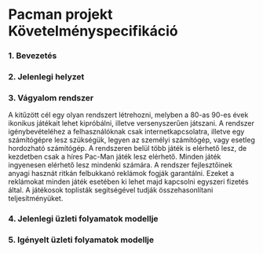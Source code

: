 Pacman projekt Követelményspecifikáció
==========================================

### 1. Bevezetés

### 2. Jelenlegi helyzet

### 3. Vágyalom rendszer
A kitűzött cél egy olyan rendszert létrehozni, melyben a 80-as 90-es évek
ikonikus játékait lehet kipróbálni, illetve versenyszerűen játszani.
A rendszer igénybevételéhez a felhasználóknak csak internetkapcsolatra,
illetve egy számítógépre lesz szükségük, legyen az személyi számítógép,
vagy esetleg hordozható számítógép. A rendszeren belül több játék is elérhető
lesz, de kezdetben csak a híres Pac-Man játék lesz elérhető. Minden játék
ingyenesen elérhető lesz mindenki számára. A rendszer fejlesztőinek anyagi
hasznát ritkán felbukkanó reklámok fogják garantálni. Ezeket a reklámokat
minden játék esetében ki lehet majd kapcsolni egyszeri fizetés által.
A játékosok toplisták segítségével tudják összehasonlítani teljesítményüket.

### 4. Jelenlegi üzleti folyamatok modellje

### 5. Igényelt üzleti folyamatok modellje
